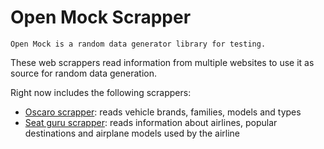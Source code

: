 # Open Mock Scrapper

```
Open Mock is a random data generator library for testing.
```

These web scrappers read information from multiple websites to use it 
as source for random data generation.

Right now includes the following scrappers:

 - [Oscaro scrapper](oscaro-scrapper/README.md): reads vehicle brands, families, models and types
 - [Seat guru scrapper](seatguru-scrapper/README.md): reads information about airlines, 
   popular destinations and airplane models used by the airline
